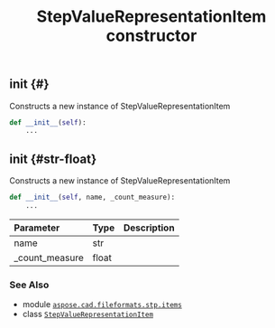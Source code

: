 ﻿---
title: StepValueRepresentationItem constructor
second_title: Aspose.CAD for Python via .NET API References
description: 
type: docs
weight: 10
url: /python-net/aspose.cad.fileformats.stp.items/stepvaluerepresentationitem/__init__/
is_root: false
---

## __init__ {#}

Constructs a new instance of StepValueRepresentationItem



```python
def __init__(self):
    ...
```




## __init__ {#str-float}

Constructs a new instance of StepValueRepresentationItem



```python
def __init__(self, name, _count_measure):
    ...
```


| Parameter | Type | Description |
| :- | :- | :- |
| name | str |  |
| _count_measure | float |  |



### See Also
* module [`aspose.cad.fileformats.stp.items`](../../)
* class [`StepValueRepresentationItem`](/cad/python-net/aspose.cad.fileformats.stp.items/stepvaluerepresentationitem)
